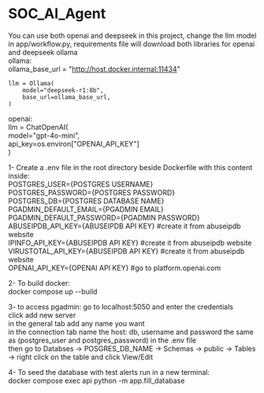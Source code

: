 # SOC_AI_Agent
You can use both openai and deepseek in this project, change the llm model in app/workflow.py, requirements file will download both libraries for openai and deepseek ollama  
ollama:  
ollama_base_url = "http://host.docker.internal:11434"  

    llm = Ollama(  
        model="deepseek-r1:8b",        
        base_url=ollama_base_url,        
    )  
openai:    
llm = ChatOpenAI(  
    model="gpt-4o-mini",  
    api_key=os.environ["OPENAI_API_KEY"]  
)  


1- Create a .env file in the root directory beside Dockerfile with this content inside:  
    POSTGRES_USER={POSTGRES USERNAME}  
    POSTGRES_PASSWORD={POSTGRES PASSWORD}  
    POSTGRES_DB={POSTGRES DATABASE NAME}  
    PGADMIN_DEFAULT_EMAIL={PGADMIN EMAIL}  
    PGADMIN_DEFAULT_PASSWORD={PGADMIN PASSWORD}  
    ABUSEIPDB_API_KEY={ABUSEIPDB API KEY}   #create it from abuseipdb website  
    IPINFO_API_KEY={ABUSEIPDB API KEY}   #create it from abuseipdb website  
    VIRUSTOTAL_API_KEY={ABUSEIPDB API KEY}   #create it from abuseipdb website  
    OPENAI_API_KEY={OPENAI API KEY} #go to platform.openai.com  

2- To build docker:  
docker compose up --build       
      

3- to access pgadmin: go to localhost:5050 and enter the credentials  
click add new server  
 in the general tab add any name you want  
 in the connection tab name the host: db, username and password the same as (postgres_user and postgres_password) in the .env file  
then go to Databses -> POSGRES_DB_NAME -> Schemas -> public -> Tables -> right click on the table and click View/Edit  
  
    
4- To seed the database with test alerts run in a new terminal:  
docker compose exec api python -m app.fill_database


